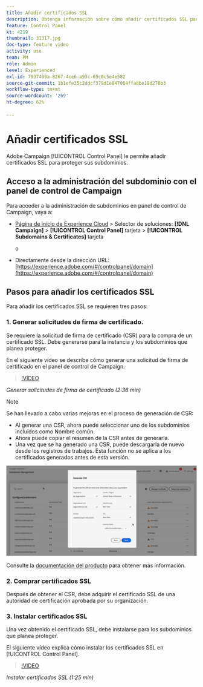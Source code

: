 ```yaml
---
title: Añadir certificados SSL
description: Obtenga información sobre cómo añadir certificados SSL para proteger los subdominios.
feature: Control Panel
kt: 4219
thumbnail: 31317.jpg
doc-type: feature video
activity: use
team: PM
role: Admin
level: Experienced
exl-id: 7937499a-8267-4ce6-a93c-65c0c5e4e582
source-git-commit: 1b1efe35c2ddcf379d1e847064ffa8be18d276b3
workflow-type: tm+mt
source-wordcount: '269'
ht-degree: 62%

---
```


# Añadir certificados SSL

Adobe Campaign [!UICONTROL Control Panel] le permite añadir certificados SSL para proteger sus subdominios.

## Acceso a la administración del subdominio con el panel de control de Campaign

Para acceder a la administración de subdominios en panel de control de Campaign, vaya a:

* [Página de inicio de Experience Cloud](https://experience.adobe.com/#/home) > Selector de soluciones: **[!DNL Campaign]** > **[!UICONTROL Control Panel]** tarjeta > **[!UICONTROL Subdomains & Certificates]** tarjeta

   o
* Directamente desde la dirección URL: [https://experience.adobe.com/#/controlpanel/domain](https://experience.adobe.com/#/controlpanel/domain)

## Pasos para añadir los certificados SSL

Para añadir los certificados SSL se requieren tres pasos:

### 1. Generar solicitudes de firma de certificado.

Se requiere la solicitud de firma de certificado (CSR) para la compra de un certificado SSL. Debe generarse para la instancia y los subdominios que planea proteger.

En el siguiente vídeo se describe cómo generar una solicitud de firma de certificado en el panel de control de Campaign.

>[!VIDEO](https://video.tv.adobe.com/v/31317?quality=12&learn=0n)

*Generar solicitudes de firma de certificado (2:36 min)*

>[!NOTE]
>
>Se han llevado a cabo varias mejoras en el proceso de generación de CSR:
>
>* Al generar una CSR, ahora puede seleccionar uno de los subdominios incluidos como Nombre común.
>* Ahora puede copiar el resumen de la CSR antes de generarla.
>* Una vez que se ha generado una CSR, puede descargarla de nuevo desde los registros de trabajos. Esta función no se aplica a los certificados generados antes de esta versión.
>
>![Descargar CSR](/help/assets/download-csr.gif)
>
>Consulte la [documentación del producto](https://experienceleague.adobe.com/docs/control-panel/using/subdomains-and-certificates/renew-ssl/renewing-subdomain-certificate.html?lang=en) para obtener más información.

### 2. Comprar certificados SSL

Después de obtener el CSR, debe adquirir el certificado SSL de una autoridad de certificación aprobada por su organización.

### 3. Instalar certificados SSL

Una vez obtenido el certificado SSL, debe instalarse para los subdominios que planea proteger.

El siguiente vídeo explica cómo instalar los certificados SSL en [!UICONTROL Control Panel].

>[!VIDEO](https://video.tv.adobe.com/v/31166?quality=12&learn=0n)

*Instalar certificados SSL (1:25 min)*


